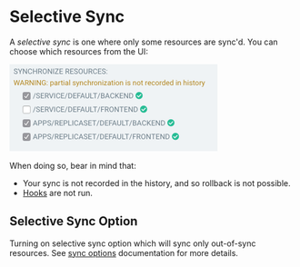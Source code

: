 # Selective Sync

A *selective sync* is one where only some resources are sync'd. You can choose which resources from the UI:

![selective sync](../assets/selective-sync.png)

When doing so, bear in mind that:

* Your sync is not recorded in the history, and so rollback is not possible.
* [Hooks](resource_hooks.md) are not run.

## Selective Sync Option

Turning on selective sync option which will sync only out-of-sync resources.
See [sync options](sync-options.md#selective-sync) documentation for more details.
